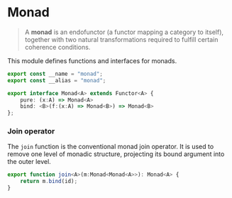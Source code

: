 
# Monad
> A **monad** is an endofunctor (a functor mapping a category to itself),
> together with two natural transformations required to fulfill certain
> coherence conditions.

This module defines functions and interfaces for monads.
```typescript
export const __name = "monad";
export const __alias = "monad";

export interface Monad<A> extends Functor<A> {
    pure: (x:A) => Monad<A>
    bind: <B>(f:(x:A) => Monad<B>) => Monad<B>
};
```

### Join operator
The `join` function is the conventional monad join operator. It is used to
remove one level of monadic structure, projecting its bound argument into
the outer level.
```typescript
export function join<A>(m:Monad<Monad<A>>): Monad<A> {
    return m.bind(id);
}
```
